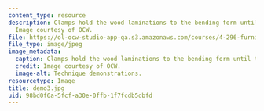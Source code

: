 ```yaml
---
content_type: resource
description: Clamps hold the wood laminations to the bending form until they dry.
  Image courtesy of OCW.
file: https://ol-ocw-studio-app-qa.s3.amazonaws.com/courses/4-296-furniture-making-spring-2005/98bd0f6a5fcfa30e0ffb1f7fcdb5dbfd_demo3.jpg
file_type: image/jpeg
image_metadata:
  caption: Clamps hold the wood laminations to the bending form until they dry.
  credit: Image courtesy of OCW.
  image-alt: Technique demonstrations.
resourcetype: Image
title: demo3.jpg
uid: 98bd0f6a-5fcf-a30e-0ffb-1f7fcdb5dbfd
---
```

